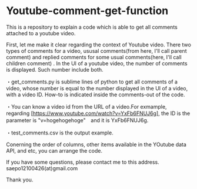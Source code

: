 # Youtube-comment-get-function
This is a repository to explain a code which is able to get all comments attached to a youtube video.

First, let me  make it clear regarding the context of Youtube video. There two types of comments for a video, ususal comments(from here, I'll call parent comment) and replied comments for some usual comments(here, I'll call children comment) . In the UI of a youtube video, the number of comments is displayed. Such number include both.

 ・get_comments.py is sublime lines of python to get all comments of a video, whose number is equal to the number displayed in the UI of a video, with a video ID. How-to is indicated inside the comments-out of the code.

・You can know a video id from the URL of a video.For exmample, regarding [https://www.youtube.com/watch?v=YxFb6FNUJ6g], the ID is the parameter is "v=hogehogehoge"　and it is YxFb6FNUJ6g. 

・test_comments.csv is the output example. 

Conerning the order of columns, other items available in the YOutube data API, and etc, you can arrange the code.

If you have some questions, please contact me to this address. saepo12100426(at)gmail.com

Thank you.

